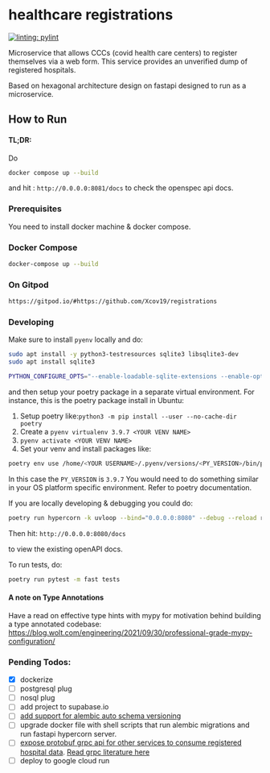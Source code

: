 # healthcare registrations

[![linting: pylint](https://img.shields.io/badge/linting-pylint-yellowgreen)](https://github.com/PyCQA/pylint)

Microservice that allows CCCs (covid health care centers) to register themselves via a web form.
This service provides an unverified dump of registered hospitals.

Based on hexagonal architecture design on fastapi designed to run as a microservice.

## How to Run

#### TL;DR:
Do
```bash
docker compose up --build
```

and hit : `http://0.0.0.0:8081/docs`
to check the openspec api docs.

### Prerequisites
You need to install docker machine & docker compose.

### Docker Compose

```bash
docker-compose up --build
```

### On Gitpod

```bash
https://gitpod.io/#https://github.com/Xcov19/registrations
```

### Developing
Make sure to install `pyenv` locally and do:
```bash
sudo apt install -y python3-testresources sqlite3 libsqlite3-dev
sudo apt install sqlite3

PYTHON_CONFIGURE_OPTS="--enable-loadable-sqlite-extensions --enable-optimizations" LDFLAGS="-L/usr/local/opt/sqlite/lib" CPPFLAGS="-I/usr/local/opt/sqlite/include" pyenv install 3.9.7
```

and then setup your poetry package in a separate virtual environment.
For instance, this is the poetry package install in Ubuntu:
1. Setup poetry like:```python3 -m pip install --user --no-cache-dir poetry```
2. Create a `pyenv virtualenv 3.9.7 <YOUR VENV NAME>`
3. `pyenv activate <YOUR VENV NAME>`
4. Set your venv and install packages like:
```bash
poetry env use /home/<YOUR USERNAME>/.pyenv/versions/<PY_VERSION>/bin/python3 && poetry install
```
In this case the `PY_VERSION` is `3.9.7`
You would need to do something similar in your OS platform specific environment.
Refer to poetry documentation.

If you are locally developing & debugging you could do:
```bash
poetry run hypercorn -k uvloop --bind="0.0.0.0:8080" --debug --reload registrations.infrastructure.adapters.api.app:app
```

Then hit:
`http://0.0.0.0:8080/docs`

to view the existing openAPI docs.

To run tests, do:
```bash
poetry run pytest -m fast tests
```

#### A note on Type Annotations

Have a read on effective type hints with mypy for motivation behind building a type annotated codebase:
https://blog.wolt.com/engineering/2021/09/30/professional-grade-mypy-configuration/

### Pending Todos:
- [x] dockerize
- [ ] postgresql plug
- [ ] nosql plug
- [ ] add project to supabase.io
- [ ] [add support for alembic auto schema versioning](https://alembic.sqlalchemy.org/en/latest/autogenerate.html)
- [ ] upgrade docker file with shell scripts that run alembic migrations and run fastapi hypercorn server.
- [ ] [expose protobuf grpc api for other services to consume registered hospital data](https://github.com/grpc-ecosystem/grpc-cloud-run-example/blob/master/python/README.md). [Read grpc literature here](https://grpc.io/docs/what-is-grpc/core-concepts/#rpc-life-cycle)
- [ ] deploy to google cloud run

